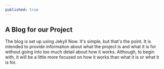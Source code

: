 ```yaml
---
published: true
---
```

## A Blog for our Project

The blog is set up using Jekyll Now. It's simple, but that's the point. It is intended to provide information about what the project is and what it is for without going into too much detail about how it works. Although, to begin with, it will be a little more focused on how it works than what it is or what it is for.
